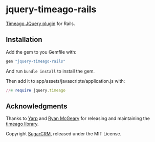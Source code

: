 # jquery-timeago-rails

[Timeago JQuery plugin](http://timeago.yarp.com/) for Rails.

## Installation

Add the gem to you Gemfile with:

```ruby
gem "jquery-timeago-rails"
```

And run `bundle install` to install the gem.

Then add it to app/assets/javascripts/application.js with:

```ruby
//= require jquery.timeago
```

## Acknowledgments

Thanks to [Yarp](http://yarp.com/) and [Ryan McGeary](http://ryan.mcgeary.org/)
for releasing and maintaining the [timeago library](http://timeago.yarp.com/).

Copyright [SugarCRM](http://sugarcrm.com), released under the MIT License.
